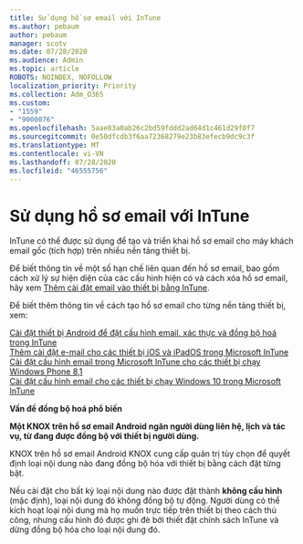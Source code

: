 ```yaml
---
title: Sử dụng hồ sơ email với InTune
ms.author: pebaum
author: pebaum
manager: scotv
ms.date: 07/28/2020
ms.audience: Admin
ms.topic: article
ROBOTS: NOINDEX, NOFOLLOW
localization_priority: Priority
ms.collection: Adm_O365
ms.custom:
- "1559"
- "9000076"
ms.openlocfilehash: 5aae83a0ab26c2bd59fddd2ad64d1c461d29f0f7
ms.sourcegitcommit: 0e50dfcdb3f6aa72368279e23b83efecb9dc9c3f
ms.translationtype: MT
ms.contentlocale: vi-VN
ms.lasthandoff: 07/28/2020
ms.locfileid: "46555756"
---
```

# <a name="using-email-profiles-with-intune"></a>Sử dụng hồ sơ email với InTune

InTune có thể được sử dụng để tạo và triển khai hồ sơ email cho máy khách email gốc (tích hợp) trên nhiều nền tảng thiết bị.

Để biết thông tin về một số hạn chế liên quan đến hồ sơ email, bao gồm cách xử lý sự hiện diện của các cấu hình hiện có và cách xóa hồ sơ email, hãy xem [Thêm cài đặt email vào thiết bị bằng InTune](https://docs.microsoft.com/intune/email-settings-configure).

Để biết thêm thông tin về cách tạo hồ sơ email cho từng nền tảng thiết bị, xem:

[Cài đặt thiết bị Android để đặt cấu hình email, xác thực và đồng bộ hoá trong InTune](https://docs.microsoft.com/intune/email-settings-android)  
[Thêm cài đặt e-mail cho các thiết bị iOS và iPadOS trong Microsoft InTune](https://docs.microsoft.com/intune/email-settings-ios)  
[Cài đặt cấu hình email trong Microsoft InTune cho các thiết bị chạy Windows Phone 8,1](https://docs.microsoft.com/intune/email-settings-windows-phone-8-1)  
[Cài đặt cấu hình email cho các thiết bị chạy Windows 10 trong Microsoft InTune](https://docs.microsoft.com/intune/email-settings-windows-10)

**Vấn đề đồng bộ hoá phổ biến**

**Một KNOX trên hồ sơ email Android ngăn người dùng liên hệ, lịch và tác vụ, từ đang được đồng bộ với thiết bị người dùng.**

KNOX trên hồ sơ email Android KNOX cung cấp quản trị tùy chọn để quyết định loại nội dung nào đang đồng bộ hóa với thiết bị bằng cách đặt từng bật.

Nếu cài đặt cho bất kỳ loại nội dung nào được đặt thành **không cấu hình** (mặc định), loại nội dung đó không đồng bộ tự động. Người dùng có thể kích hoạt loại nội dung mà họ muốn trực tiếp trên thiết bị theo cách thủ công, nhưng cấu hình đó được ghi đè bởi thiết đặt chính sách InTune và dừng đồng bộ hóa cho loại nội dung đó.

